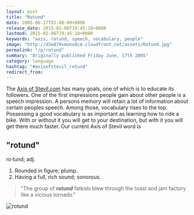 ```yaml
---
layout: post
title: "Rotund"
date: 2005-06-17T05:00:00+0000
release_date: 2015-02-06T19:45:18+0000
lastmod: 2015-02-06T19:45:18+0000
keywords: "axis, rotund, speech, vocabulary, people"
image: "http://d3e878vmunx8cm.cloudfront.net/assets/Rotund.jpg"
permalink: "/p/rotund"
summary: "Originally published Friday June, 17th 2005"
category: language
hashtag: "#axisofstevil_rotund"
redirect_from:
---
```


[id_1]: http://d3e878vmunx8cm.cloudfront.net/assets/Rotund.jpg "rotund"
The [Axis of Stevil.com](/p/axiom "Axis of Stevil.com") has many goals, one of which is to educate its followers. One of the first impressions people gain about other people is a speech impression. A persons memory will retain a lot of information about certain peoples speech. Among those, vocabulary rises to the top. Possessing a good vocabulary is as important as learning how to ride a bike. With or without it you will get to your destination, but with it you will get there much faster. Our current Axis of Stevil word is

## "rotund" ##

ro·tund; adj.

1. Rounded in figure; plump.
2. Having a full, rich sound; sonorous.
 
> "The group of ***rotund*** fatkids blew through the toast and jam factory like a vicious tornado."

![rotund][id_1]
